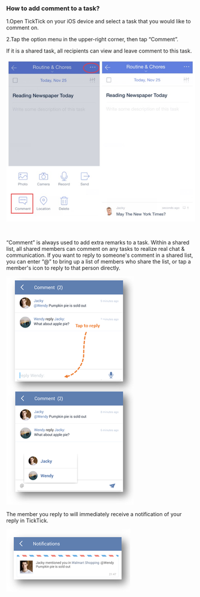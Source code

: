 ### How to add comment to a task?
1.Open TickTick on your iOS device and select a task that you would like to comment on.

2.Tap the option menu in the upper-right corner, then tap “Comment”.

If it is a shared task, all recipients can view and leave comment to this task.

![](comment12.jpg)


<br />

“Comment” is always used to add extra remarks to a task. Within a shared list, all shared members can comment on any tasks to realize real chat & communication. If you want to reply to someone's comment in a shared list, you can enter “@” to bring up a list of members who share the list, or tap a member's icon to reply to that person directly.



![](../images/androidcomment.png)


The member you reply to will immediately receive a notification of your reply in TickTick.

![](../images/androidaomment2.png)